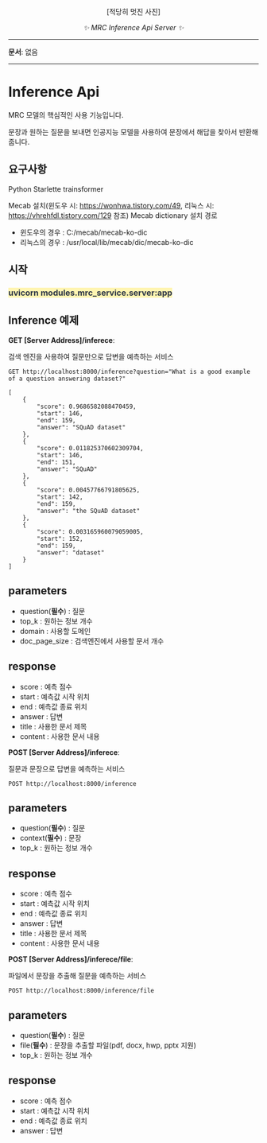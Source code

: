 <p align="center">
  [적당히 멋진 사진]
  <!-- <a href="?"><img width="420px" src="?" alt='?'></a> -->
</p>
<p align="center">
    <em>✨ MRC Inference Api Server ✨</em>
</p>
</p>

---

**문서**: 없음

---

# Inference Api

MRC 모델의 핵심적인 사용 기능입니다.

문장과 원하는 질문을 보내면 인공지능 모델을 사용하여 문장에서 해답을 찾아서 반환해 줍니다.

## 요구사항

Python
Starlette
trainsformer

Mecab 설치(윈도우 시: https://wonhwa.tistory.com/49, 리눅스 시: https://vhrehfdl.tistory.com/129 참조)
Mecab dictionary 설치 경로
- 윈도우의 경우 : C:/mecab/mecab-ko-dic
- 리눅스의 경우 : /usr/local/lib/mecab/dic/mecab-ko-dic

## 시작

### **<span style="color: #2D3748; background-color:#fff5b1;">uvicorn modules.mrc_service.server:app</span>**

## Inference 예제

**GET [Server Address]/inferece**:

검색 엔진을 사용하여 질문만으로 답변을 예측하는 서비스

```shell
GET http://localhost:8000/inference?question="What is a good example of a question answering dataset?"
```

```shell
[
    {
        "score": 0.9686582088470459,
        "start": 146,
        "end": 159,
        "answer": "SQuAD dataset"
    },
    {
        "score": 0.011825370602309704,
        "start": 146,
        "end": 151,
        "answer": "SQuAD"
    },
    {
        "score": 0.00457766791805625,
        "start": 142,
        "end": 159,
        "answer": "the SQuAD dataset"
    },
    {
        "score": 0.003165960079059005,
        "start": 152,
        "end": 159,
        "answer": "dataset"
    }
]
```

parameters
---

* question(**필수**) :  질문
* top_k : 원하는 정보 개수
* domain : 사용할 도메인 
* doc_page_size : 검색엔진에서 사용할 문서 개수

response
---

* score : 예측 점수
* start : 예측값 시작 위치
* end : 예측값 종료 위치
* answer : 답변
* title : 사용한 문서 제목
* content : 사용한 문서 내용

**POST [Server Address]/inferece**:

질문과 문장으로 답변을 예측하는 서비스

```shell
POST http://localhost:8000/inference
```

parameters
---

* question(**필수**) :  질문
* context(**필수**) : 문장
* top_k : 원하는 정보 개수

response
---

* score : 예측 점수
* start : 예측값 시작 위치
* end : 예측값 종료 위치
* answer : 답변
* title : 사용한 문서 제목
* content : 사용한 문서 내용

**POST [Server Address]/inferece/file**:

파일에서 문장을 추출해 질문을 예측하는 서비스

```shell
POST http://localhost:8000/inference/file
```

parameters
---

* question(**필수**) :  질문
* file(**필수**) : 문장을 추출할 파일(pdf, docx, hwp, pptx 지원)
* top_k : 원하는 정보 개수


response
---

* score : 예측 점수
* start : 예측값 시작 위치
* end : 예측값 종료 위치
* answer : 답변